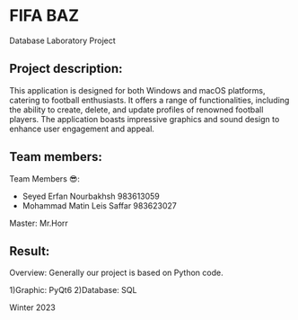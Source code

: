 # FIFA BAZ

Database Laboratory Project

## Project description:

This application is designed for both Windows and macOS platforms, catering to football enthusiasts. It offers a range of functionalities, including the ability to create, delete, and update profiles of renowned football players. The application boasts impressive graphics and sound design to enhance user engagement and appeal.

## Team members:

Team Members 😎:
* Seyed Erfan Nourbakhsh 983613059
* Mohammad Matin Leis Saffar 983623027

Master: Mr.Horr

## Result:

Overview: Generally our project is based on Python code.

1)Graphic: PyQt6
2)Database: SQL


Winter 2023
